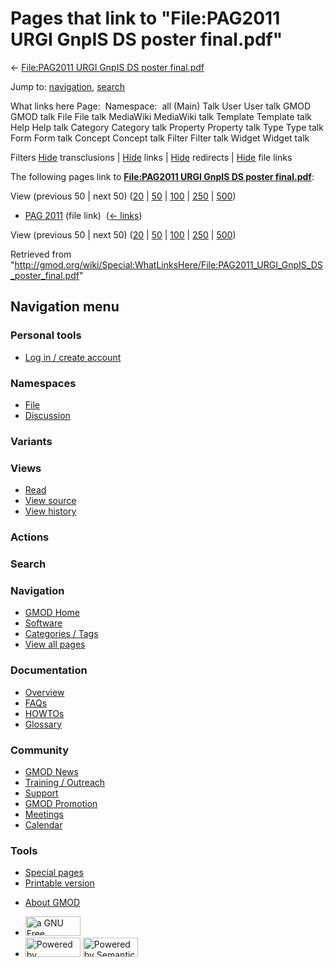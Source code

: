 <div id="mw-page-base" class="noprint">

</div>

<div id="mw-head-base" class="noprint">

</div>

<div id="content" class="mw-body" role="main">

<span id="top"></span>

<div id="mw-js-message" style="display:none;">

</div>



# <span dir="auto">Pages that link to "File:PAG2011 URGI GnpIS DS poster final.pdf"</span>

<div id="bodyContent">

<div id="contentSub">

← [File:PAG2011 URGI GnpIS DS poster
final.pdf](/wiki/File:PAG2011_URGI_GnpIS_DS_poster_final.pdf "File:PAG2011 URGI GnpIS DS poster final.pdf")

</div>

<div id="jump-to-nav" class="mw-jump">

Jump to: [navigation](#mw-navigation), [search](#p-search)

</div>

<div id="mw-content-text">

What links here Page:  Namespace:  all (Main) Talk User User talk GMOD
GMOD talk File File talk MediaWiki MediaWiki talk Template Template talk
Help Help talk Category Category talk Property Property talk Type Type
talk Form Form talk Concept Concept talk Filter Filter talk Widget
Widget talk

Filters
[Hide](/mediawiki/index.php?title=Special:WhatLinksHere/File:PAG2011_URGI_GnpIS_DS_poster_final.pdf&hidetrans=1 "Special:WhatLinksHere/File:PAG2011 URGI GnpIS DS poster final.pdf")
transclusions \|
[Hide](/mediawiki/index.php?title=Special:WhatLinksHere/File:PAG2011_URGI_GnpIS_DS_poster_final.pdf&hidelinks=1 "Special:WhatLinksHere/File:PAG2011 URGI GnpIS DS poster final.pdf")
links \|
[Hide](/mediawiki/index.php?title=Special:WhatLinksHere/File:PAG2011_URGI_GnpIS_DS_poster_final.pdf&hideredirs=1 "Special:WhatLinksHere/File:PAG2011 URGI GnpIS DS poster final.pdf")
redirects \|
[Hide](/mediawiki/index.php?title=Special:WhatLinksHere/File:PAG2011_URGI_GnpIS_DS_poster_final.pdf&hideimages=1 "Special:WhatLinksHere/File:PAG2011 URGI GnpIS DS poster final.pdf")
file links

The following pages link to **[File:PAG2011 URGI GnpIS DS poster
final.pdf](/wiki/File:PAG2011_URGI_GnpIS_DS_poster_final.pdf "File:PAG2011 URGI GnpIS DS poster final.pdf")**:

View (previous 50 \| next 50)
([20](/mediawiki/index.php?title=Special:WhatLinksHere/File:PAG2011_URGI_GnpIS_DS_poster_final.pdf&limit=20 "Special:WhatLinksHere/File:PAG2011 URGI GnpIS DS poster final.pdf")
\|
[50](/mediawiki/index.php?title=Special:WhatLinksHere/File:PAG2011_URGI_GnpIS_DS_poster_final.pdf&limit=50 "Special:WhatLinksHere/File:PAG2011 URGI GnpIS DS poster final.pdf")
\|
[100](/mediawiki/index.php?title=Special:WhatLinksHere/File:PAG2011_URGI_GnpIS_DS_poster_final.pdf&limit=100 "Special:WhatLinksHere/File:PAG2011 URGI GnpIS DS poster final.pdf")
\|
[250](/mediawiki/index.php?title=Special:WhatLinksHere/File:PAG2011_URGI_GnpIS_DS_poster_final.pdf&limit=250 "Special:WhatLinksHere/File:PAG2011 URGI GnpIS DS poster final.pdf")
\|
[500](/mediawiki/index.php?title=Special:WhatLinksHere/File:PAG2011_URGI_GnpIS_DS_poster_final.pdf&limit=500 "Special:WhatLinksHere/File:PAG2011 URGI GnpIS DS poster final.pdf"))

- [PAG 2011](/wiki/PAG_2011 "PAG 2011") (file link) ‎
  <span class="mw-whatlinkshere-tools">([←
  links](/mediawiki/index.php?title=Special:WhatLinksHere&target=PAG+2011 "Special:WhatLinksHere"))</span>

View (previous 50 \| next 50)
([20](/mediawiki/index.php?title=Special:WhatLinksHere/File:PAG2011_URGI_GnpIS_DS_poster_final.pdf&limit=20 "Special:WhatLinksHere/File:PAG2011 URGI GnpIS DS poster final.pdf")
\|
[50](/mediawiki/index.php?title=Special:WhatLinksHere/File:PAG2011_URGI_GnpIS_DS_poster_final.pdf&limit=50 "Special:WhatLinksHere/File:PAG2011 URGI GnpIS DS poster final.pdf")
\|
[100](/mediawiki/index.php?title=Special:WhatLinksHere/File:PAG2011_URGI_GnpIS_DS_poster_final.pdf&limit=100 "Special:WhatLinksHere/File:PAG2011 URGI GnpIS DS poster final.pdf")
\|
[250](/mediawiki/index.php?title=Special:WhatLinksHere/File:PAG2011_URGI_GnpIS_DS_poster_final.pdf&limit=250 "Special:WhatLinksHere/File:PAG2011 URGI GnpIS DS poster final.pdf")
\|
[500](/mediawiki/index.php?title=Special:WhatLinksHere/File:PAG2011_URGI_GnpIS_DS_poster_final.pdf&limit=500 "Special:WhatLinksHere/File:PAG2011 URGI GnpIS DS poster final.pdf"))

</div>

<div class="printfooter">

Retrieved from
"<http://gmod.org/wiki/Special:WhatLinksHere/File:PAG2011_URGI_GnpIS_DS_poster_final.pdf>"

</div>

<div id="catlinks" class="catlinks catlinks-allhidden">

</div>

<div class="visualClear">

</div>

</div>

</div>

<div id="mw-navigation">

## Navigation menu

<div id="mw-head">

<div id="p-personal" role="navigation"
aria-labelledby="p-personal-label">

### Personal tools

- <span id="pt-login"><a
  href="/mediawiki/index.php?title=Special:UserLogin&amp;returnto=Special%3AWhatLinksHere%2FFile%3APAG2011+URGI+GnpIS+DS+poster+final.pdf"
  accesskey="o"
  title="You are encouraged to log in; however, it is not mandatory [o]">Log
  in / create account</a></span>

</div>

<div id="left-navigation">

<div id="p-namespaces" class="vectorTabs" role="navigation"
aria-labelledby="p-namespaces-label">

### Namespaces

- <span id="ca-nstab-image"><a href="/wiki/File:PAG2011_URGI_GnpIS_DS_poster_final.pdf"
  accesskey="c" title="View the file page [c]">File</a></span>
- <span id="ca-talk"><a
  href="/mediawiki/index.php?title=File_talk:PAG2011_URGI_GnpIS_DS_poster_final.pdf&amp;action=edit&amp;redlink=1"
  accesskey="t"
  title="Discussion about the content page [t]">Discussion</a></span>

</div>

<div id="p-variants" class="vectorMenu emptyPortlet" role="navigation"
aria-labelledby="p-variants-label">

### 

### Variants[](#)

<div class="menu">

</div>

</div>

</div>

<div id="right-navigation">

<div id="p-views" class="vectorTabs" role="navigation"
aria-labelledby="p-views-label">

### Views

- <span id="ca-view">[Read](/wiki/File:PAG2011_URGI_GnpIS_DS_poster_final.pdf)</span>
- <span id="ca-viewsource"><a
  href="/mediawiki/index.php?title=File:PAG2011_URGI_GnpIS_DS_poster_final.pdf&amp;action=edit"
  accesskey="e" title="This page is protected.
  You can view its source [e]">View source</a></span>
- <span id="ca-history"><a
  href="/mediawiki/index.php?title=File:PAG2011_URGI_GnpIS_DS_poster_final.pdf&amp;action=history"
  accesskey="h" title="Past revisions of this page [h]">View history</a></span>

</div>

<div id="p-cactions" class="vectorMenu emptyPortlet" role="navigation"
aria-labelledby="p-cactions-label">

### Actions[](#)

<div class="menu">

</div>

</div>

<div id="p-search" role="search">

### Search

<div id="simpleSearch">

</div>

</div>

</div>

</div>

<div id="mw-panel">

<div id="p-logo" role="banner">

<a href="/wiki/Main_Page"
style="background-image: url(http://gmod.org/images/GMOD-cogs.png);"
title="Visit the main page"></a>

</div>

<div id="p-Navigation" class="portal" role="navigation"
aria-labelledby="p-Navigation-label">

### Navigation

<div class="body">

- <span id="n-GMOD-Home">[GMOD Home](/wiki/Main_Page)</span>
- <span id="n-Software">[Software](/wiki/GMOD_Components)</span>
- <span id="n-Categories-.2F-Tags">[Categories /
  Tags](/wiki/Categories)</span>
- <span id="n-View-all-pages">[View all
  pages](/wiki/Special:AllPages)</span>

</div>

</div>

<div id="p-Documentation" class="portal" role="navigation"
aria-labelledby="p-Documentation-label">

### Documentation

<div class="body">

- <span id="n-Overview">[Overview](/wiki/Overview)</span>
- <span id="n-FAQs">[FAQs](/wiki/Category:FAQ)</span>
- <span id="n-HOWTOs">[HOWTOs](/wiki/Category:HOWTO)</span>
- <span id="n-Glossary">[Glossary](/wiki/Glossary)</span>

</div>

</div>

<div id="p-Community" class="portal" role="navigation"
aria-labelledby="p-Community-label">

### Community

<div class="body">

- <span id="n-GMOD-News">[GMOD News](/wiki/GMOD_News)</span>
- <span id="n-Training-.2F-Outreach">[Training /
  Outreach](/wiki/Training_and_Outreach)</span>
- <span id="n-Support">[Support](/wiki/Support)</span>
- <span id="n-GMOD-Promotion">[GMOD
  Promotion](/wiki/GMOD_Promotion)</span>
- <span id="n-Meetings">[Meetings](/wiki/Meetings)</span>
- <span id="n-Calendar">[Calendar](/wiki/Calendar)</span>

</div>

</div>

<div id="p-tb" class="portal" role="navigation"
aria-labelledby="p-tb-label">

### Tools

<div class="body">

- <span id="t-specialpages"><a href="/wiki/Special:SpecialPages" accesskey="q"
  title="A list of all special pages [q]">Special pages</a></span>
- <span id="t-print"><a
  href="/mediawiki/index.php?title=Special:WhatLinksHere/File:PAG2011_URGI_GnpIS_DS_poster_final.pdf&amp;printable=yes"
  rel="alternate" accesskey="p"
  title="Printable version of this page [p]">Printable version</a></span>

</div>

</div>

</div>

</div>

<div id="footer" role="contentinfo">

- <span id="footer-places-about">[About
  GMOD](/wiki/GMOD:About "GMOD:About")</span>

<!-- -->

- <span id="footer-copyrightico">[<img src="http://www.gnu.org/graphics/gfdl-logo-small.png" width="88"
  height="31" alt="a GNU Free Documentation License" />](http://www.gnu.org/licenses/fdl-1.3.html)</span>
- <span id="footer-poweredbyico">[<img src="/mediawiki/skins/common/images/poweredby_mediawiki_88x31.png"
  width="88" height="31" alt="Powered by MediaWiki" />](//www.mediawiki.org/)
  [<img
  src="/mediawiki/extensions/SemanticMediaWiki/includes/../resources/images/smw_button.png"
  width="88" height="31" alt="Powered by Semantic MediaWiki" />](https://www.semantic-mediawiki.org/wiki/Semantic_MediaWiki)</span>

<div style="clear:both">

</div>

</div>
